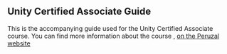 ## Unity Certified Associate Guide

This is the accompanying guide used for the Unity Certified Associate course. You can find more information about the course , [on the Peruzal website](https://training.peruzal.com/courses/gaming/unity-certified-game-development-training-south-africa)